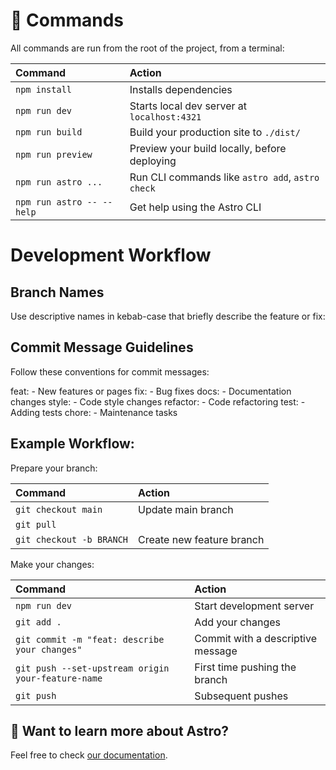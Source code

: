 # 🧞 Commands

All commands are run from the root of the project, from a terminal:

| Command                   | Action                                           |
| :------------------------ | :----------------------------------------------- |
| `npm install`             | Installs dependencies                            |
| `npm run dev`             | Starts local dev server at `localhost:4321`      |
| `npm run build`           | Build your production site to `./dist/`          |
| `npm run preview`         | Preview your build locally, before deploying     |
| `npm run astro ...`       | Run CLI commands like `astro add`, `astro check` |
| `npm run astro -- --help` | Get help using the Astro CLI                     |

# Development Workflow

## Branch Names

Use descriptive names in kebab-case that briefly describe the feature or fix:

## Commit Message Guidelines

Follow these conventions for commit messages:

feat: - New features or pages
fix: - Bug fixes
docs: - Documentation changes
style: - Code style changes
refactor: - Code refactoring
test: - Adding tests
chore: - Maintenance tasks

## Example Workflow:

Prepare your branch:

| Command                  | Action                    |
| :----------------------- | :------------------------ |
| `git checkout main`      | Update main branch        |
| `git pull`               |                           |
| `git checkout -b BRANCH` | Create new feature branch |

Make your changes:

| Command                                            | Action                            |
| :------------------------------------------------- | :-------------------------------- |
| `npm run dev`                                      | Start development server          |
| `git add .`                                        | Add your changes                  |
| `git commit -m "feat: describe your changes"`      | Commit with a descriptive message |
| `git push --set-upstream origin your-feature-name` | First time pushing the branch     |
| `git push`                                         | Subsequent pushes                 |

## 👀 Want to learn more about Astro?

Feel free to check [our documentation](https://docs.astro.build).
